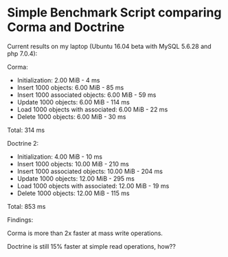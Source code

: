 Simple Benchmark Script comparing Corma and Doctrine
====================================================

Current results on my laptop (Ubuntu 16.04 beta with MySQL 5.6.28 and php 7.0.4):

Corma:

* Initialization: 2.00 MiB - 4 ms
* Insert 1000 objects: 6.00 MiB - 85 ms
* Insert 1000 associated objects: 6.00 MiB - 59 ms
* Update 1000 objects: 6.00 MiB - 114 ms
* Load 1000 objects with associated: 6.00 MiB - 22 ms
* Delete 1000 objects: 6.00 MiB - 30 ms

Total: 314 ms

Doctrine 2:

* Initialization: 4.00 MiB - 10 ms
* Insert 1000 objects: 10.00 MiB - 210 ms
* Insert 1000 associated objects: 10.00 MiB - 204 ms
* Update 1000 objects: 12.00 MiB - 295 ms
* Load 1000 objects with associated: 12.00 MiB - 19 ms
* Delete 1000 objects: 12.00 MiB - 115 ms

Total: 853 ms

Findings:

Corma is more than 2x faster at mass write operations.

Doctrine is still 15% faster at simple read operations, how??